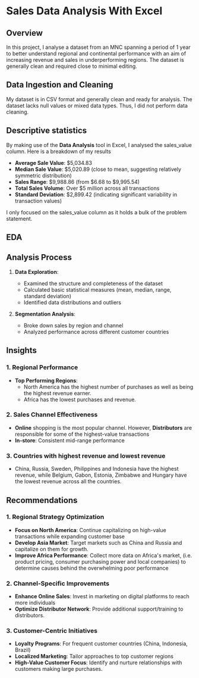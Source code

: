 # Sales Data Analysis With Excel

## Overview
In this project, I analyse a dataset from an MNC spanning a period of 1 year to better understand regional and continental performance with an aim of increasing revenue and sales in underperforming regions. The dataset is generally clean and required close to minimal editing.


## Data Ingestion and Cleaning
My dataset is in CSV format and generally clean and ready for analysis. The dataset lacks null values or mixed data types. Thus, I did not perform data cleaning.

## Descriptive statistics
By making use of the **Data Analysis** tool in Excel, I analysed the sales_value column. Here is a breakdown of my results
- **Average Sale Value**: $5,034.83  
- **Median Sale Value**: $5,020.89 (close to mean, suggesting relatively symmetric distribution)  
- **Sales Range**: $9,988.86 (from $6.68 to $9,995.54)  
- **Total Sales Volume**: Over $5 million across all transactions  
- **Standard Deviation**: $2,899.42 (indicating significant variability in transaction values)

I only focused on the sales_value column as it holds a bulk of the problem statement.



## EDA
## Analysis Process  

1. **Data Exploration**:  
   - Examined the structure and completeness of the dataset  
   - Calculated basic statistical measures (mean, median, range, standard deviation)  
   - Identified data distributions and outliers  

2. **Segmentation Analysis**:  
   - Broke down sales by region and channel  
   - Analyzed performance across different customer countries  

## Insights
### 1. Regional Performance  
- **Top Performing Regions**:  
  - North America has the highest number of purchases as well as being the highest revenue earner.
  - Africa has the lowest purchases and revenue.
### 2. Sales Channel Effectiveness  
- **Online** shopping is the most popular channel. However, **Distributors** are responsible for some of the highest-value transactions 
- **In-store**: Consistent mid-range performance  

### 3. Countries with highest revenue and lowest revenue
- China, Russia, Sweden, Philippines and Indonesia have the highest revenue, while Belgium, Gabon, Estonia, Zimbabwe and Hungary have the lowest revenue across all the countries.

## Recommendations  

### 1. Regional Strategy Optimization  
- **Focus on North America**: Continue capitalizing on high-value transactions while expanding customer base  
- **Develop Asia Market**: Target markets such as China and Russia and capitalize on them for growth.
- **Improve Africa Performance**: Collect more data on Africa's market, (i.e. product pricing, consumer purchasing power and local companies) to determine causes behind the overwhelming poor performance

### 2. Channel-Specific Improvements  
- **Enhance Online Sales**: Invest in marketing on digital platforms to reach more individuals 
- **Optimize Distributor Network**: Provide additional support/training to distributors.

### 3. Customer-Centric Initiatives  
- **Loyalty Programs**: For frequent customer countries (China, Indonesia, Brazil)  
- **Localized Marketing**: Tailor approaches to top customer regions  
- **High-Value Customer Focus**: Identify and nurture relationships with customers making large purchases.


